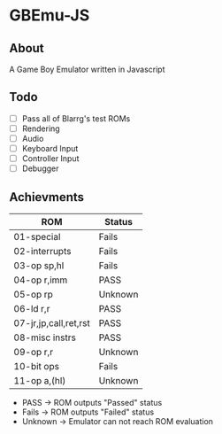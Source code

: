 # GBEmu-JS

## About
A Game Boy Emulator written in Javascript

## Todo
- [ ] Pass all of Blarrg's test ROMs
- [ ] Rendering
- [ ] Audio
- [ ] Keyboard Input
- [ ] Controller Input
- [ ] Debugger 

## Achievments

| ROM                   | Status  | 
|-----------------------|---------|
| 01-special            | Fails   |
| 02-interrupts         | Fails   |
| 03-op sp,hl           | Fails   |
| 04-op r,imm           | PASS    |
| 05-op rp              | Unknown |
| 06-ld r,r             | PASS    |
| 07-jr,jp,call,ret,rst | PASS    |
| 08-misc instrs        | PASS    |
| 09-op r,r             | Unknown |
| 10-bit ops            | Fails   |
| 11-op a,(hl)          | Unknown |

- PASS -> ROM outputs "Passed" status
- Fails -> ROM outputs "Failed" status
- Unknown -> Emulator can not reach ROM evaluation